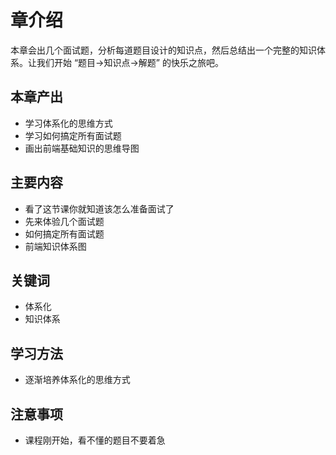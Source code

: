# 章介绍

本章会出几个面试题，分析每道题目设计的知识点，然后总结出一个完整的知识体系。让我们开始 “题目->知识点->解题” 的快乐之旅吧。

## 本章产出

- 学习体系化的思维方式
- 学习如何搞定所有面试题
- 画出前端基础知识的思维导图

## 主要内容

- 看了这节课你就知道该怎么准备面试了
- 先来体验几个面试题
- 如何搞定所有面试题
- 前端知识体系图

## 关键词

- 体系化
- 知识体系

## 学习方法

- 逐渐培养体系化的思维方式

## 注意事项

- 课程刚开始，看不懂的题目不要着急
